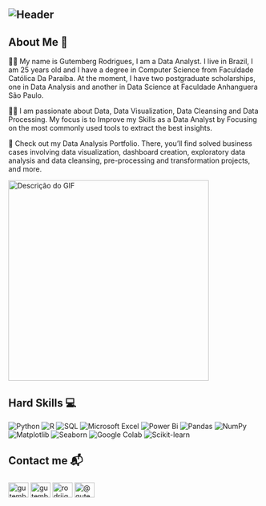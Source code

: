 ## ![Header](https://github.com/GutembergRodrigues/GutembergRodrigues/assets/17459375/288c2bcb-589b-4515-b44a-2ad9f1bf93ff) 

## About Me 🧑
🧑‍🎓 My name is Gutemberg Rodrigues, I am a Data Analyst. I live in Brazil, I am 25 years old and I have a degree in Computer Science from Faculdade Católica Da Paraíba. At the moment, I have two postgraduate scholarships, one in Data Analysis and another in Data Science at Faculdade Anhanguera São Paulo.

👨‍💻 I am passionate about Data, Data Visualization, Data Cleansing and Data Processing. My focus is to Improve my Skills as a Data Analyst by Focusing on the most commonly used tools to extract the best insights.

📂  Check out my Data Analysis Portfolio. There, you’ll find solved business cases involving data visualization, dashboard creation, exploratory data analysis and data cleansing, pre-processing and transformation projects, and more.

<img src="https://raw.githubusercontent.com/MicaelliMedeiros/micaellimedeiros/master/image/computer-illustration.png" alt="Descrição do GIF" width="400"/>
 
## Hard Skills 💻 
![Python](https://img.shields.io/badge/Python-3776AB?style=for-the-badge&logo=python&logoColor=white)
![R](https://img.shields.io/badge/R-276DC3?style=for-the-badge&logo=r&logoColor=white)
![SQL](https://img.shields.io/badge/SQL-4479A1?style=for-the-badge&logo=postgresql&logoColor=white)
![Microsoft Excel](https://img.shields.io/badge/Microsoft_Excel-217346?style=for-the-badge&logo=microsoft-excel&logoColor=white)
![Power Bi](https://img.shields.io/badge/power_bi-F2C811?style=for-the-badge&logo=powerbi&logoColor=black)
![Pandas](https://img.shields.io/badge/Pandas-150458?style=for-the-badge&logo=pandas&logoColor=white)
![NumPy](https://img.shields.io/badge/NumPy-013243?style=for-the-badge&logo=numpy&logoColor=white)
![Matplotlib](https://img.shields.io/badge/Matplotlib-0C3E63?style=for-the-badge&logo=plotly&logoColor=white)
![Seaborn](https://img.shields.io/badge/Seaborn-3776AB?style=for-the-badge&logo=python&logoColor=white)
![Google Colab](https://img.shields.io/badge/Google%20Colab-F9AB00?style=for-the-badge&logo=google-colab&logoColor=white)
![Scikit-learn](https://img.shields.io/badge/Scikit--learn-F7931E?style=for-the-badge&logo=scikit-learn&logoColor=white)

## Contact me 📬 
<h3 align="left"></h3>
<p align="left">
<a href="https://linkedin.com/in/gutemberganalista" target="blank"><img align="center" src="https://raw.githubusercontent.com/rahuldkjain/github-profile-readme-generator/master/src/images/icons/Social/linked-in-alt.svg" alt="gutemberganalista" height="30" width="40" /></a>
<a href="https://kaggle.com/gutembergrodrigues" target="blank"><img align="center" src="https://raw.githubusercontent.com/rahuldkjain/github-profile-readme-generator/master/src/images/icons/Social/kaggle.svg" alt="gutembergrodrigues" height="30" width="40" /></a>
<a href="https://instagram.com/rodriiguesxz" target="blank"><img align="center" src="https://raw.githubusercontent.com/rahuldkjain/github-profile-readme-generator/master/src/images/icons/Social/instagram.svg" alt="rodriiguesxz" height="30" width="40" /></a>
<a href="https://medium.com/@gutemberganalista" target="blank"><img align="center" src="https://raw.githubusercontent.com/rahuldkjain/github-profile-readme-generator/master/src/images/icons/Social/medium.svg" alt="@gutemberganalista" height="30" width="40" /></a>
</p>
